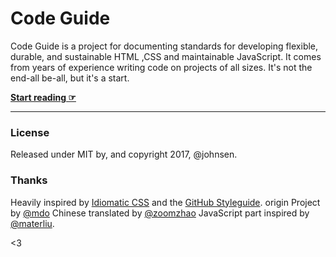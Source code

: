 # Code Guide

Code Guide is a project for documenting standards for developing flexible, durable, and sustainable HTML ,CSS and maintainable JavaScript. It comes from years of experience writing code on projects of all sizes. It's not the end-all be-all, but it's a start.

**[Start reading ☞](http://materliu.github.io/code-guide)**

---

### License

Released under MIT by, and copyright 2017, @johnsen.

### Thanks

Heavily inspired by [Idiomatic CSS](https://github.com/necolas/idiomatic-css) and the [GitHub Styleguide](http://github.com/styleguide).
origin Project by [@mdo](https://github.com/mdo)
Chinese translated by [@zoomzhao](http://zoomzhao.github.io/code-guide/)
JavaScript part inspired by [@materliu](https://github.com/materliu/code-guide).


<3
